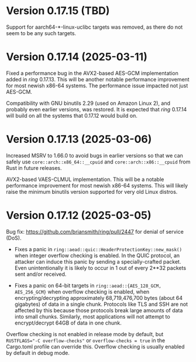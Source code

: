 Version 0.17.15 (TBD)
============================
Support for aarch64-*-linux-uclibc targets was removed, as there do not seem to
be any such targets.

Version 0.17.14 (2025-03-11)
============================
Fixed a performance bug in the AVX2-based AES-GCM implementation added in
*ring* 0.17.13. This will be another notable performance improvement for most
newish x86-64 systems. The performance issue impacted not just AES-GCM.

Compatibility with GNU binutils 2.29 (used on Amazon Linux 2), and probably
even earlier versions, was restored. It is expected that *ring* 0.17.14 will
build on all the systems that 0.17.12 would build on.

Version 0.17.13 (2025-03-06)
============================
Increased MSRV to 1.66.0 to avoid bugs in earlier versions so that we can
safely use `core::arch::x86_64::__cpuid` and `core::arch::x86::__cpuid` from
Rust in future releases.

AVX2-based VAES-CLMUL implementation. This will be a notable performance
improvement for most newish x86-64 systems. This will likely raise the minimum
binutils version supported for very old Linux distros.

Version 0.17.12 (2025-03-05)
============================
Bug fix: https://github.com/briansmith/ring/pull/2447 for denial of service (DoS).

* Fixes a panic in `ring::aead::quic::HeaderProtectionKey::new_mask()` when
integer overflow checking is enabled. In the QUIC protocol, an attacker can
induce this panic by sending a specially-crafted packet. Even unintentionally
it is likely to occur in 1 out of every 2**32 packets sent and/or received.

* Fixes a panic on 64-bit targets in `ring::aead::{AES_128_GCM, AES_256_GCM}`
when overflow checking is enabled, when encrypting/decrypting approximately
68,719,476,700 bytes (about 64 gigabytes) of data in a single chunk. Protocols
like TLS and SSH are not affected by this because those protocols break large 
amounts of data into small chunks. Similarly, most applications will not
attempt to encrypt/decrypt 64GB of data in one chunk.

Overflow checking is not enabled in release mode by default, but
`RUSTFLAGS="-C overflow-checks"` or `overflow-checks = true` in the Cargo.toml
profile can override this. Overflow checking is usually enabled by default in
debug mode.
